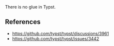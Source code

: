 There is no glue in Typst.

## References

- https://github.com/typst/typst/discussions/3961
- https://github.com/typst/typst/issues/3442
